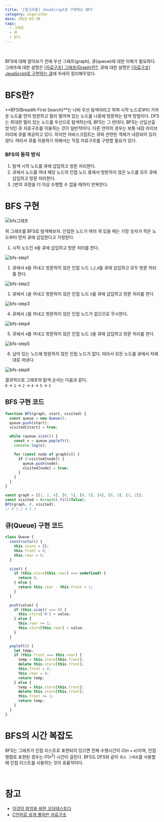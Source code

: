 ```yaml
---
title: '[알고리즘] JavaScript로 구현하는 BFS'
category: algorithm
date: 2022-03-30
tags:
  - 그래프
  - 큐
  - bfs
---
```


<br />

BFS에 대해 알아보기 전에 우선 그래프(graph), 큐(queue)에 대한 이해가 필요하다. 그래프에 대한 설명은 [[자료구조] 그래프(Graph)란?](https://chamdom.blog/graph/), 큐에 대한 설명은 [[자료구조] JavaScript로 구현하는 큐](https://chamdom.blog/queue-using-js/)에 자세히 정리해두었다.

# BFS란?

**BFS(Breadth First Search)**는 너비 우선 탐색이라고 하며 시작 노드로부터 가까운 노드를 먼저 방문하고 멀리 떨어져 있는 노드를 나중에 방문하는 탐색 방법이다. DFS는 최대한 멀리 있는 노드를 우선으로 탐색하는데, BFS는 그 반대다. BFS는 선입선출 방식인 큐 자료구조를 이용하는 것이 일반적이다. 다른 언어의 경우는 보통 내장 라이브러리에 큐를 제공하고 있다. 하지만 자바스크립트는 큐와 관련된 객체가 내장되어 있지 않다. 따라서 큐를 이용하기 위해서는 직접 자료구조를 구현할 필요가 있다.

### BFS의 동작 방식

1. 탐색 시작 노드를 큐에 삽입하고 방문 처리한다.
2. 큐에서 노드를 꺼내 해당 노드의 인접 노드 중에서 방문하지 않은 노드를 모두 큐에 삽입하고 방문 처리한다.
3. `2`번의 과정을 더 이상 수행할 수 없을 때까지 반복한다.

# BFS 구현

<div class='resize-wrapper'>

![bfs그래프](./image/dfs_bfs.png)

</div>

위 그래프를 BFS로 탐색해보자. 인접한 노드가 여러 개 있을 때는 가장 숫자가 작은 노드부터 먼저 큐에 삽입한다고 가정한다.

1. 시작 노드인 `0`을 큐에 삽입하고 방문 처리를 한다.

<div class='resize-wrapper'>

![bfs-step1](./image/bfs-step1.png)

</div>

1. 큐에서 `0`을 꺼내고 방문하지 않은 인접 노드 `1`,`2`,`4`를 큐에 삽입하고 모두 방문 처리를 한다.

<div class='resize-wrapper'>

![bfs-step2](./image/bfs-step2.png)

</div>

1. 큐에서 `1`을 꺼내고 방문하지 않은 인접 노드 `5`를 큐에 삽입하고 방문 처리를 한다.

<div class='resize-wrapper'>

![bfs-step3](./image/bfs-step3.png)

</div>

4. 큐에서 `2`를 꺼내고 방문하지 않은 인접 노드가 없으므로 무시한다.

<div class='resize-wrapper'>

![bfs-step4](./image/bfs-step4.png)

</div>

5. 큐에서 `4`를 꺼내고 방문하지 않은 인접 노드 `3`을 큐에 삽입하고 방문 처리를 한다.

<div class='resize-wrapper'>

![bfs-step5](./image/bfs-step5.png)

</div>

6. 남아 있는 노드에 방문하지 않은 인접 노드가 없다. 따라서 모든 노드를 큐에서 차례대로 꺼낸다.

<div class='resize-wrapper'>

![bfs-step6](./image/bfs-step6.png)

</div>

결과적으로 그래프의 탐색 순서는 다음과 같다. <br/>
`0` → `1` → `2` → `4` → `5` → `3`

## BFS 구현 코드

```js
function BFS(graph, start, visited) {
  const queue = new Queue();
  queue.push(start);
  visited[start] = true;

  while (queue.size()) {
    const v = queue.popleft();
    console.log(v);

    for (const node of graph[v]) {
      if (!visited[node]) {
        queue.push(node);
        visited[node] = true;
      }
    }
  }
}

const graph = [[1, 2, 4], [0, 5], [0, 5], [4], [0, 3], [1, 2]];
const visited = Array(6).fill(false);
BFS(graph, 0, visited);
// 0 1 2 4 5 3
```

## 큐(Queue) 구현 코드

```js
class Queue {
  constructor() {
    this.store = {};
    this.front = 0;
    this.rear = 0;
  }

  size() {
    if (this.store[this.rear] === undefined) {
      return 0;
    } else {
      return this.rear - this.front + 1;
    }
  }

  push(value) {
    if (this.size() === 0) {
      this.store['0'] = value;
    } else {
      this.rear += 1;
      this.store[this.rear] = value;
    }
  }

  popleft() {
    let temp;
    if (this.front === this.rear) {
      temp = this.store[this.front];
      delete this.store[this.front];
      this.front = 0;
      this.rear = 0;
      return temp;
    } else {
      temp = this.store[this.front];
      delete this.store[this.front];
      this.front += 1;
      return temp;
    }
  }
}
```

# BFS의 시간 복잡도

BFS는 그래프가 인접 리스트로 표현되어 있으면 전체 수행시간이 $O(n+e)$이며, 인접 행렬로 표현된 경우는 $O(n^2)$ 시간이 걸린다. BFS도 DFS와 같이 `희소 그래프`를 사용할 때 인접 리스트를 사용하는 것이 효율적이다.

<br />

# 참고

- [이것이 취업을 위한 코딩테스트다](http://www.yes24.com/Product/Goods/91433923)
- [C언어로 쉽게 풀어쓴 자료구조](http://www.yes24.com/Product/Goods/69750539)
